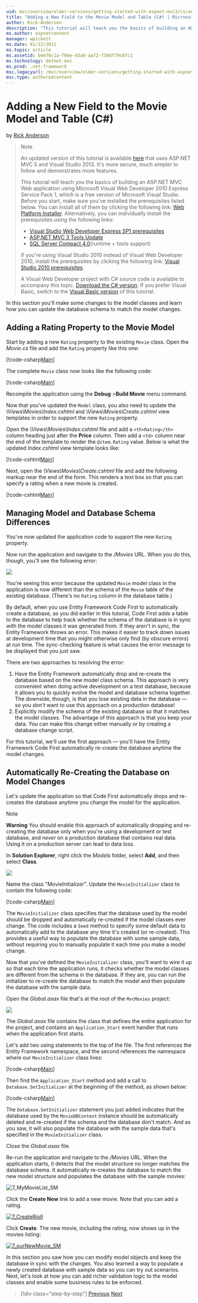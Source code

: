 ```yaml
---
uid: mvc/overview/older-versions/getting-started-with-aspnet-mvc3/cs/adding-a-new-field
title: "Adding a New Field to the Movie Model and Table (C#) | Microsoft Docs"
author: Rick-Anderson
description: "This tutorial will teach you the basics of building an ASP.NET MVC Web application using Microsoft Visual Web Developer 2010 Express Service Pack 1, which is..."
ms.author: aspnetcontent
manager: wpickett
ms.date: 01/12/2011
ms.topic: article
ms.assetid: b4e76c1a-f66e-43a0-aa72-f39df79c07c1
ms.technology: dotnet-mvc
ms.prod: .net-framework
msc.legacyurl: /mvc/overview/older-versions/getting-started-with-aspnet-mvc3/cs/adding-a-new-field
msc.type: authoredcontent
---
```

Adding a New Field to the Movie Model and Table (C#)
====================
by [Rick Anderson](https://github.com/Rick-Anderson)

> > [!NOTE]
> > An updated version of this tutorial is available [here](../../../getting-started/introduction/getting-started.md) that uses ASP.NET MVC 5 and Visual Studio 2013. It's more secure, much simpler to follow and demonstrates more features.
> 
> 
> This tutorial will teach you the basics of building an ASP.NET MVC Web application using Microsoft Visual Web Developer 2010 Express Service Pack 1, which is a free version of Microsoft Visual Studio. Before you start, make sure you've installed the prerequisites listed below. You can install all of them by clicking the following link: [Web Platform Installer](https://www.microsoft.com/web/gallery/install.aspx?appid=VWD2010SP1Pack). Alternatively, you can individually install the prerequisites using the following links:
> 
> - [Visual Studio Web Developer Express SP1 prerequisites](https://www.microsoft.com/web/gallery/install.aspx?appid=VWD2010SP1Pack)
> - [ASP.NET MVC 3 Tools Update](https://www.microsoft.com/web/gallery/install.aspx?appsxml=&amp;appid=MVC3)
> - [SQL Server Compact 4.0](https://www.microsoft.com/web/gallery/install.aspx?appid=SQLCE;SQLCEVSTools_4_0)(runtime + tools support)
> 
> If you're using Visual Studio 2010 instead of Visual Web Developer 2010, install the prerequisites by clicking the following link: [Visual Studio 2010 prerequisites](https://www.microsoft.com/web/gallery/install.aspx?appsxml=&amp;appid=VS2010SP1Pack).
> 
> A Visual Web Developer project with C# source code is available to accompany this topic. [Download the C# version](https://code.msdn.microsoft.com/Introduction-to-MVC-3-10d1b098). If you prefer Visual Basic, switch to the [Visual Basic version](../vb/intro-to-aspnet-mvc-3.md) of this tutorial.


In this section you'll make some changes to the model classes and learn how you can update the database schema to match the model changes.

## Adding a Rating Property to the Movie Model

Start by adding a new `Rating` property to the existing `Movie` class. Open the *Movie.cs* file and add the `Rating` property like this one:

[!code-csharp[Main](adding-a-new-field/samples/sample1.cs)]

The complete `Movie` class now looks like the following code:

[!code-csharp[Main](adding-a-new-field/samples/sample2.cs)]

Recompile the application using the **Debug** &gt;**Build Movie** menu command.

Now that you've updated the `Model` class, you also need to update the *\Views\Movies\Index.cshtml* and *\Views\Movies\Create.cshtml* view templates in order to support the new `Rating` property.

Open the *\Views\Movies\Index.cshtml* file and add a `<th>Rating</th>` column heading just after the **Price** column. Then add a `<td>` column near the end of the template to render the `@item.Rating` value. Below is what the updated *Index.cshtml* view template looks like:

[!code-cshtml[Main](adding-a-new-field/samples/sample3.cshtml)]

Next, open the *\Views\Movies\Create.cshtml* file and add the following markup near the end of the form. This renders a text box so that you can specify a rating when a new movie is created.

[!code-cshtml[Main](adding-a-new-field/samples/sample4.cshtml)]

## Managing Model and Database Schema Differences

You've now updated the application code to support the new `Rating` property.

Now run the application and navigate to the */Movies* URL. When you do this, though, you'll see the following error:

![](adding-a-new-field/_static/image1.png)

You're seeing this error because the updated `Movie` model class in the application is now different than the schema of the `Movie` table of the existing database. (There's no `Rating` column in the database table.)

By default, when you use Entity Framework Code First to automatically create a database, as you did earlier in this tutorial, Code First adds a table to the database to help track whether the schema of the database is in sync with the model classes it was generated from. If they aren't in sync, the Entity Framework throws an error. This makes it easier to track down issues at development time that you might otherwise only find (by obscure errors) at run time. The sync-checking feature is what causes the error message to be displayed that you just saw.

There are two approaches to resolving the error:

1. Have the Entity Framework automatically drop and re-create the database based on the new model class schema. This approach is very convenient when doing active development on a test database, because it allows you to quickly evolve the model and database schema together. The downside, though, is that you lose existing data in the database — so you *don't* want to use this approach on a production database!
2. Explicitly modify the schema of the existing database so that it matches the model classes. The advantage of this approach is that you keep your data. You can make this change either manually or by creating a database change script.

For this tutorial, we'll use the first approach — you'll have the Entity Framework Code First automatically re-create the database anytime the model changes.

## Automatically Re-Creating the Database on Model Changes

Let's update the application so that Code First automatically drops and re-creates the database anytime you change the model for the application.

> [!NOTE] 
> 
> **Warning** You should enable this approach of automatically dropping and re-creating the database only when you're using a development or test database, and *never* on a production database that contains real data. Using it on a production server can lead to data loss.


In **Solution Explorer**, right click the *Models* folder, select **Add**, and then select **Class**.

![](adding-a-new-field/_static/image2.png)

Name the class "MovieInitializer". Update the `MovieInitializer` class to contain the following code:

[!code-csharp[Main](adding-a-new-field/samples/sample5.cs)]

The `MovieInitializer` class specifies that the database used by the model should be dropped and automatically re-created if the model classes ever change. The code includes a `Seed` method to specify some default data to automatically add to the database any time it's created (or re-created). This provides a useful way to populate the database with some sample data, without requiring you to manually populate it each time you make a model change.

Now that you've defined the `MovieInitializer` class, you'll want to wire it up so that each time the application runs, it checks whether the model classes are different from the schema in the database. If they are, you can run the initializer to re-create the database to match the model and then populate the database with the sample data.

Open the *Global.asax* file that's at the root of the `MvcMovies` project:

[![](adding-a-new-field/_static/image4.png)](adding-a-new-field/_static/image3.png)

The *Global.asax* file contains the class that defines the entire application for the project, and contains an `Application_Start` event handler that runs when the application first starts.

Let's add two using statements to the top of the file. The first references the Entity Framework namespace, and the second references the namespace where our `MovieInitializer` class lives:

[!code-csharp[Main](adding-a-new-field/samples/sample6.cs)]

Then find the `Application_Start` method and add a call to `Database.SetInitializer` at the beginning of the method, as shown below:

[!code-csharp[Main](adding-a-new-field/samples/sample7.cs)]

The `Database.SetInitializer` statement you just added indicates that the database used by the `MovieDBContext` instance should be automatically deleted and re-created if the schema and the database don't match. And as you saw, it will also populate the database with the sample data that's specified in the `MovieInitializer` class.

Close the *Global.asax* file.

Re-run the application and navigate to the */Movies* URL. When the application starts, it detects that the model structure no longer matches the database schema. It automatically re-creates the database to match the new model structure and populates the database with the sample movies:

![7_MyMovieList_SM](adding-a-new-field/_static/image5.png)

Click the **Create New** link to add a new movie. Note that you can add a rating.

[![7_CreateRioII](adding-a-new-field/_static/image7.png)](adding-a-new-field/_static/image6.png)

Click **Create**. The new movie, including the rating, now shows up in the movies listing:

[![7_ourNewMovie_SM](adding-a-new-field/_static/image9.png)](adding-a-new-field/_static/image8.png)

In this section you saw how you can modify model objects and keep the database in sync with the changes. You also learned a way to populate a newly created database with sample data so you can try out scenarios. Next, let's look at how you can add richer validation logic to the model classes and enable some business rules to be enforced.

>[!div class="step-by-step"]
[Previous](examining-the-edit-methods-and-edit-view.md)
[Next](adding-validation-to-the-model.md)
